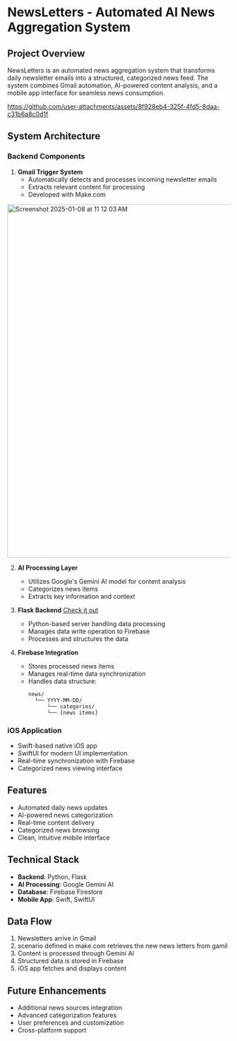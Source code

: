 # NewsLetters - Automated AI News Aggregation System

## Project Overview
NewsLetters is an automated news aggregation system that transforms daily newsletter emails into a structured, categorized news feed. The system combines Gmail automation, AI-powered content analysis, and a mobile app interface for seamless news consumption.


https://github.com/user-attachments/assets/8f928eb4-325f-4fd5-8daa-c31b6a8c0d1f


## System Architecture

### Backend Components
1. **Gmail Trigger System**
   - Automatically detects and processes incoming newsletter emails
   - Extracts relevant content for processing
   - Developed with Make.com
    
<img width="800" alt="Screenshot 2025-01-08 at 11 12 03 AM" src="https://github.com/user-attachments/assets/4038afc0-9568-44be-94d3-d6f630284fff" />

2. **AI Processing Layer**
   - Utilizes Google's Gemini AI model for content analysis
   - Categorizes news items
   - Extracts key information and context

3. **Flask Backend** [Check it out](https://github.com/gokulpulikkal/NewsLetters-Summarizer-backend)
   - Python-based server handling data processing
   - Manages data write operation to Firebase
   - Processes and structures the data

4. **Firebase Integration**
   - Stores processed news items
   - Manages real-time data synchronization
   - Handles data structure:
     ```
     news/
       └── YYYY-MM-DD/
           └── categories/
           └── [news items]
     ```

### iOS Application
- Swift-based native iOS app
- SwiftUI for modern UI implementation
- Real-time synchronization with Firebase
- Categorized news viewing interface

## Features
- Automated daily news updates
- AI-powered news categorization
- Real-time content delivery
- Categorized news browsing
- Clean, intuitive mobile interface

## Technical Stack
- **Backend**: Python, Flask
- **AI Processing**: Google Gemini AI
- **Database**: Firebase Firestore
- **Mobile App**: Swift, SwiftUI

## Data Flow
1. Newsletters arrive in Gmail
2. scenario defined in make.com retrieves the new news letters from gamil
3. Content is processed through Gemini AI
4. Structured data is stored in Firebase
5. iOS app fetches and displays content

## Future Enhancements
- Additional news sources integration
- Advanced categorization features
- User preferences and customization
- Cross-platform support
